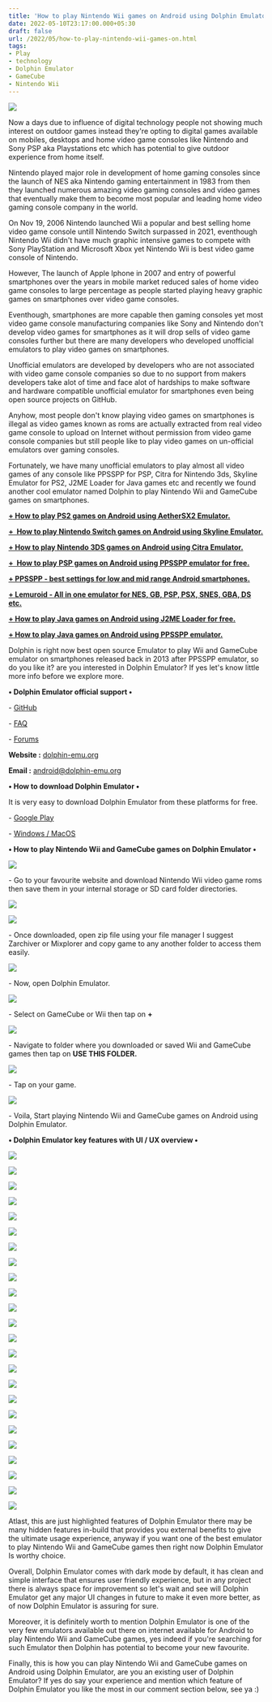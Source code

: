 ```yaml
---
title: 'How to play Nintendo Wii games on Android using Dolphin Emulator.'
date: 2022-05-10T23:17:00.000+05:30
draft: false
url: /2022/05/how-to-play-nintendo-wii-games-on.html
tags: 
- Play
- technology
- Dolphin Emulator
- GameCube
- Nintendo Wii
---
```


 [![](https://lh3.googleusercontent.com/-CwxNj1INrng/YnqIpgW7ZzI/AAAAAAAAK3Q/XgKA1O2r2woJLcd0J1r4ZrtY5piw304lACNcBGAsYHQ/s1600/1652197538920706-0.png)](https://lh3.googleusercontent.com/-CwxNj1INrng/YnqIpgW7ZzI/AAAAAAAAK3Q/XgKA1O2r2woJLcd0J1r4ZrtY5piw304lACNcBGAsYHQ/s1600/1652197538920706-0.png) 

  

  

  

Now a days due to influence of digital technology people not showing much interest on outdoor games instead they're opting to digital games available on mobiles, desktops and home video game consoles like Nintendo and Sony PSP aka Playstations etc which has potential to give outdoor experience from home itself.

  

Nintendo played major role in development of home gaming consoles since the launch of NES aka Nintendo gaming entertainment in 1983 from then they launched numerous amazing video gaming consoles and video games that eventually make them to become most popular and leading home video gaming console company in the world.

  

On Nov 19, 2006 Nintendo launched Wii a popular and best selling home video game console untill Nintendo Switch surpassed in 2021, eventhough Nintendo Wii didn't have much graphic intensive games to compete with Sony PlayStation and Microsoft Xbox yet Nintendo Wii is best video game console of Nintendo.

  

However, The launch of Apple Iphone in 2007 and entry of powerful smartphones over the years in mobile market reduced sales of home video game consoles to large percentage as people started playing heavy graphic games on smartphones over video game consoles.

  

Eventhough, smartphones are more capable then gaming consoles yet most video game console manufacturing companies like Sony and Nintendo don't develop video games for smartphones as it will drop sells of video game consoles further but there are many developers who developed unofficial emulators to play video games on smartphones.

  

Unofficial emulators are developed by developers who are not associated with video game console companies so due to no support from makers developers take alot of time and face alot of hardships to make software and hardware compatible unofficial emulator for smartphones even being open source projects on GitHub.

  

Anyhow, most people don't know playing video games on smartphones is illegal as video games known as roms are actually extracted from real video game console to upload on Internet without permission from video game console companies but still people like to play video games on un-official emulators over gaming consoles.

  

Fortunately, we have many unofficial emulators to play almost all video games of any console like PPSSPP for PSP, Citra for Nintendo 3ds, Skyline Emulator for PS2, J2ME Loader for Java games etc and recently we found another cool emulator named Dolphin to play Nintendo Wii and GameCube games on smartphones.

  

**[\+ How to play PS2 games on Android using AetherSX2 Emulator.](https://www.techtracker.in/2022/05/how-to-play-ps2-games-on-android-using.html?m=1)**

**[+  How to play Nintendo Switch games on Android using Skyline Emulator.](https://www.techtracker.in/2022/05/how-to-play-nintendo-switch-games-on.html)**

**[\+ How to play Nintendo 3DS games on Android using Citra Emulator.](https://www.techtracker.in/2022/04/how-to-play-nintendo-3ds-games-on.html)**

**[+  How to play PSP games on Android using PPSSPP emulator for free.](https://www.techtracker.in/2022/04/how-to-play-psp-games-on-android-using.html)**

**[\+ PPSSPP - best settings for low and mid range Android smartphones.](https://www.techtracker.in/2022/04/ppsspp-best-settings-for-low-and-mid.html)**

**[\+ Lemuroid - All in one emulator for NES, GB, PSP, PSX, SNES, GBA, DS etc.](https://www.techtracker.in/2021/11/lemuroid-all-in-one-emulator-for-nes-gb.html)**

  

**[\+ How to play Java games on Android using J2ME Loader for free.](https://www.techtracker.in/2022/04/how-to-play-java-games-on-android-using.html)**

**[\+ How to play Java games on Android using PPSSPP emulator.](https://www.techtracker.in/2021/01/j2me-loader-now-play-java-jar-games-on.html)**

  

Dolphin is right now best open source Emulator to play Wii and GameCube emulator on smartphones released back in 2013 after PPSSPP emulator, so do you like it? are you interested in Dolphin Emulator? If yes let's know little more info before we explore more.

**• Dolphin Emulator official support •**

\- [GitHub](https://github.com/dolphin-emu/dolphin)

\- [FAQ](https://dolphin-emu.org/)

\- [Forums](https://forums.dolphin-emu.org/)

**Website :** [dolphin-emu.org](http://dolphin-emu.org)

**Email :** [android@dolphin-emu.org](mailto:android@dolphin-emu.org)

**• How to download Dolphin Emulator •**

It is very easy to download Dolphin Emulator from these platforms for free.

  

\- [Google Play](https://play.google.com/store/apps/details?id=org.dolphinemu.dolphinemu)

\- [Windows / MacOS](https://dolphin-emu.org/download/)

**• How to play Nintendo Wii and GameCube games on Dolphin Emulator •**

  

 [![](https://lh3.googleusercontent.com/-MDFOYWPNAXs/Y2iYgvnmNKI/AAAAAAAAOuQ/jXNUrC9VEIEIixU8vsdfpJStQ9oBC8RYgCNcBGAsYHQ/s1600/1667799167468653-0.png)](https://lh3.googleusercontent.com/-MDFOYWPNAXs/Y2iYgvnmNKI/AAAAAAAAOuQ/jXNUrC9VEIEIixU8vsdfpJStQ9oBC8RYgCNcBGAsYHQ/s1600/1667799167468653-0.png) 

  

\- Go to your favourite website and download Nintendo Wii video game roms then save them in your internal storage or SD card folder directories.  

  

 [![](https://lh3.googleusercontent.com/-sJTfcFrPPIY/YnqlP88ZBqI/AAAAAAAAK5g/snqPyZBVUVYupJxfDb2_k5-9hPC3FdMaACNcBGAsYHQ/s1600/1652204859790527-1.png)](https://lh3.googleusercontent.com/-sJTfcFrPPIY/YnqlP88ZBqI/AAAAAAAAK5g/snqPyZBVUVYupJxfDb2_k5-9hPC3FdMaACNcBGAsYHQ/s1600/1652204859790527-1.png) 

  

 [![](https://lh3.googleusercontent.com/-e2l6zLf7cao/YnqlPAtTOhI/AAAAAAAAK5c/6ajJBiZywkkODxYd-dgGFo1hnFtR_Ra2ACNcBGAsYHQ/s1600/1652204857134741-2.png)](https://lh3.googleusercontent.com/-e2l6zLf7cao/YnqlPAtTOhI/AAAAAAAAK5c/6ajJBiZywkkODxYd-dgGFo1hnFtR_Ra2ACNcBGAsYHQ/s1600/1652204857134741-2.png) 

  

\- Once downloaded, open zip file using your file manager I suggest Zarchiver or Mixplorer and copy game to any another folder to access them easily.

  

 [![](https://lh3.googleusercontent.com/-SKmeAYMXd1g/YnqlOfxIZ_I/AAAAAAAAK5Y/FywfUS3sjTIYY7QzoCTTweygM5rEh7_dQCNcBGAsYHQ/s1600/1652204853594417-3.png)](https://lh3.googleusercontent.com/-SKmeAYMXd1g/YnqlOfxIZ_I/AAAAAAAAK5Y/FywfUS3sjTIYY7QzoCTTweygM5rEh7_dQCNcBGAsYHQ/s1600/1652204853594417-3.png) 

  

\- Now, open Dolphin Emulator.

  

 [![](https://lh3.googleusercontent.com/-a1oGIb4ukwQ/YnqlNZPBlDI/AAAAAAAAK5U/-PysP3tCqD88-N_hPLtA4AFG6ZgcSFOlQCNcBGAsYHQ/s1600/1652204850334014-4.png)](https://lh3.googleusercontent.com/-a1oGIb4ukwQ/YnqlNZPBlDI/AAAAAAAAK5U/-PysP3tCqD88-N_hPLtA4AFG6ZgcSFOlQCNcBGAsYHQ/s1600/1652204850334014-4.png) 

  

\- Select on GameCube or Wii then tap on **+**

 **[![](https://lh3.googleusercontent.com/-USpVWc4p-EA/YnqlMi4oCtI/AAAAAAAAK5Q/UaANrCW2kLIBD40wraOgjiqzlZBuO_rSQCNcBGAsYHQ/s1600/1652204847222081-5.png)](https://lh3.googleusercontent.com/-USpVWc4p-EA/YnqlMi4oCtI/AAAAAAAAK5Q/UaANrCW2kLIBD40wraOgjiqzlZBuO_rSQCNcBGAsYHQ/s1600/1652204847222081-5.png)** 

\- Navigate to folder where you downloaded or saved Wii and GameCube games then tap on **USE THIS FOLDER.**

 **[![](https://lh3.googleusercontent.com/-8pGuqp60b5M/YnqlL1hSaOI/AAAAAAAAK5M/YMBxf_l-tWEg45s9VTRN7pVNUI-MgHAsgCNcBGAsYHQ/s1600/1652204844097944-6.png)](https://lh3.googleusercontent.com/-8pGuqp60b5M/YnqlL1hSaOI/AAAAAAAAK5M/YMBxf_l-tWEg45s9VTRN7pVNUI-MgHAsgCNcBGAsYHQ/s1600/1652204844097944-6.png)** 

\- Tap on your game.

 [![](https://lh3.googleusercontent.com/-1S_hCLXDxwg/YnqlLOIAqzI/AAAAAAAAK5I/dLamOJrvbLw-k7Mnnef57v-upWY1rhDgQCNcBGAsYHQ/s1600/1652204840473574-7.png)](https://lh3.googleusercontent.com/-1S_hCLXDxwg/YnqlLOIAqzI/AAAAAAAAK5I/dLamOJrvbLw-k7Mnnef57v-upWY1rhDgQCNcBGAsYHQ/s1600/1652204840473574-7.png) 

  

  

\- Voila, Start playing Nintendo Wii and GameCube games on Android using Dolphin Emulator.

**• Dolphin Emulator key features with UI / UX overview •**

 **[![](https://lh3.googleusercontent.com/-gCq21B4b7UY/YnqlKJgrfnI/AAAAAAAAK5E/p0jFv0F_zLYtbBWzq6DPHVlHMCB2yyRrwCNcBGAsYHQ/s1600/1652204837314184-8.png)](https://lh3.googleusercontent.com/-gCq21B4b7UY/YnqlKJgrfnI/AAAAAAAAK5E/p0jFv0F_zLYtbBWzq6DPHVlHMCB2yyRrwCNcBGAsYHQ/s1600/1652204837314184-8.png)** 

 [![](https://lh3.googleusercontent.com/-EbXBs3cgeBQ/YnqlJdcW-fI/AAAAAAAAK5A/zSdJOcVuzoQr5IiTWHTfatOeNFQkvPyRgCNcBGAsYHQ/s1600/1652204833826244-9.png)](https://lh3.googleusercontent.com/-EbXBs3cgeBQ/YnqlJdcW-fI/AAAAAAAAK5A/zSdJOcVuzoQr5IiTWHTfatOeNFQkvPyRgCNcBGAsYHQ/s1600/1652204833826244-9.png) 

  

 [![](https://lh3.googleusercontent.com/-1b0lTUxb_CE/YnqlIQujXTI/AAAAAAAAK48/iezAJqgbOn46DZmMoywT_THoZgjsoqBzACNcBGAsYHQ/s1600/1652204830312252-10.png)](https://lh3.googleusercontent.com/-1b0lTUxb_CE/YnqlIQujXTI/AAAAAAAAK48/iezAJqgbOn46DZmMoywT_THoZgjsoqBzACNcBGAsYHQ/s1600/1652204830312252-10.png) 

  

 [![](https://lh3.googleusercontent.com/-7FumE1S5Wuo/YnqlHpicR0I/AAAAAAAAK44/2jNLX1qxIxc7NDafiatQMHm7XaySSiwNQCNcBGAsYHQ/s1600/1652204827468738-11.png)](https://lh3.googleusercontent.com/-7FumE1S5Wuo/YnqlHpicR0I/AAAAAAAAK44/2jNLX1qxIxc7NDafiatQMHm7XaySSiwNQCNcBGAsYHQ/s1600/1652204827468738-11.png) 

  

 [![](https://lh3.googleusercontent.com/-TsUqYt1z9r8/YnqlG4sLiXI/AAAAAAAAK40/QBNk36DU5-UKmHy6ZlBtoO-yc4yrHstrgCNcBGAsYHQ/s1600/1652204824260032-12.png)](https://lh3.googleusercontent.com/-TsUqYt1z9r8/YnqlG4sLiXI/AAAAAAAAK40/QBNk36DU5-UKmHy6ZlBtoO-yc4yrHstrgCNcBGAsYHQ/s1600/1652204824260032-12.png) 

  

 [![](https://lh3.googleusercontent.com/-Og7yXC_Rjkk/YnqlGH36fBI/AAAAAAAAK4w/saaLLwUP8osDMiRueoPe2o7lWv8iLtASQCNcBGAsYHQ/s1600/1652204820531832-13.png)](https://lh3.googleusercontent.com/-Og7yXC_Rjkk/YnqlGH36fBI/AAAAAAAAK4w/saaLLwUP8osDMiRueoPe2o7lWv8iLtASQCNcBGAsYHQ/s1600/1652204820531832-13.png) 

  

 [![](https://lh3.googleusercontent.com/-EzXcUDjhdEU/YnqlFPdgnZI/AAAAAAAAK4s/t5kfHtT39nQ4h8Ihns3n1i5p3DiW4obZwCNcBGAsYHQ/s1600/1652204816524548-14.png)](https://lh3.googleusercontent.com/-EzXcUDjhdEU/YnqlFPdgnZI/AAAAAAAAK4s/t5kfHtT39nQ4h8Ihns3n1i5p3DiW4obZwCNcBGAsYHQ/s1600/1652204816524548-14.png) 

  

 [![](https://lh3.googleusercontent.com/-W3gq4I07Mko/YnqlEBPym2I/AAAAAAAAK4o/wUUoUOs88I4_BJ7aAXcZYLqloB12OO2OACNcBGAsYHQ/s1600/1652204812730842-15.png)](https://lh3.googleusercontent.com/-W3gq4I07Mko/YnqlEBPym2I/AAAAAAAAK4o/wUUoUOs88I4_BJ7aAXcZYLqloB12OO2OACNcBGAsYHQ/s1600/1652204812730842-15.png) 

  

 [![](https://lh3.googleusercontent.com/-GALgP8OvoOg/YnqlDHGR92I/AAAAAAAAK4k/cnOiAQQ7Zo8OHbjB5nCBCoFCuOsmY0r-ACNcBGAsYHQ/s1600/1652204809508572-16.png)](https://lh3.googleusercontent.com/-GALgP8OvoOg/YnqlDHGR92I/AAAAAAAAK4k/cnOiAQQ7Zo8OHbjB5nCBCoFCuOsmY0r-ACNcBGAsYHQ/s1600/1652204809508572-16.png) 

  

 [![](https://lh3.googleusercontent.com/-WM2nJOkwmMI/YnqlCWqZVJI/AAAAAAAAK4g/lJ_P60w1LzwLyUo4CA4AxIBf2SNxbCPQwCNcBGAsYHQ/s1600/1652204805701632-17.png)](https://lh3.googleusercontent.com/-WM2nJOkwmMI/YnqlCWqZVJI/AAAAAAAAK4g/lJ_P60w1LzwLyUo4CA4AxIBf2SNxbCPQwCNcBGAsYHQ/s1600/1652204805701632-17.png) 

  

 [![](https://lh3.googleusercontent.com/-EmGCbdLd-T4/YnqlBZx9h4I/AAAAAAAAK4c/xW_j7ZPyvp8e-WY734YdWj6KfBjCRTJwwCNcBGAsYHQ/s1600/1652204802121928-18.png)](https://lh3.googleusercontent.com/-EmGCbdLd-T4/YnqlBZx9h4I/AAAAAAAAK4c/xW_j7ZPyvp8e-WY734YdWj6KfBjCRTJwwCNcBGAsYHQ/s1600/1652204802121928-18.png) 

  

 [![](https://lh3.googleusercontent.com/-avV2g2u3Nhg/YnqlAZ__SyI/AAAAAAAAK4Y/gUa1_OagDR4stBQ3bbWSOKEakjYP8oMIwCNcBGAsYHQ/s1600/1652204798396712-19.png)](https://lh3.googleusercontent.com/-avV2g2u3Nhg/YnqlAZ__SyI/AAAAAAAAK4Y/gUa1_OagDR4stBQ3bbWSOKEakjYP8oMIwCNcBGAsYHQ/s1600/1652204798396712-19.png) 

  

 [![](https://lh3.googleusercontent.com/-YesHxGitD3w/Ynqk-_4D4RI/AAAAAAAAK4Q/vJ0GlXy9PVwNnfvJbDcB8SkiujXe0vMDwCNcBGAsYHQ/s1600/1652204791666778-20.png)](https://lh3.googleusercontent.com/-YesHxGitD3w/Ynqk-_4D4RI/AAAAAAAAK4Q/vJ0GlXy9PVwNnfvJbDcB8SkiujXe0vMDwCNcBGAsYHQ/s1600/1652204791666778-20.png) 

  

 [![](https://lh3.googleusercontent.com/-DEQ5hy-N_jo/Ynqk9wDjUuI/AAAAAAAAK4I/pn1IhtB5t-UoHXySWhS1CsC79fOWf70jACNcBGAsYHQ/s1600/1652204788037870-21.png)](https://lh3.googleusercontent.com/-DEQ5hy-N_jo/Ynqk9wDjUuI/AAAAAAAAK4I/pn1IhtB5t-UoHXySWhS1CsC79fOWf70jACNcBGAsYHQ/s1600/1652204788037870-21.png) 

  

 [![](https://lh3.googleusercontent.com/-3CSE9LvE6OI/Ynqk9O1zqwI/AAAAAAAAK4E/brAFbq_5tlc_MOsovqJkR87fvMedbN5NACNcBGAsYHQ/s1600/1652204784807334-22.png)](https://lh3.googleusercontent.com/-3CSE9LvE6OI/Ynqk9O1zqwI/AAAAAAAAK4E/brAFbq_5tlc_MOsovqJkR87fvMedbN5NACNcBGAsYHQ/s1600/1652204784807334-22.png) 

  

 [![](https://lh3.googleusercontent.com/-TwnTdjiXpG8/Ynqk8JD-ieI/AAAAAAAAK4A/EiitGKaxo8QghAebPXs2nylYN3r9V6lKACNcBGAsYHQ/s1600/1652204781795490-23.png)](https://lh3.googleusercontent.com/-TwnTdjiXpG8/Ynqk8JD-ieI/AAAAAAAAK4A/EiitGKaxo8QghAebPXs2nylYN3r9V6lKACNcBGAsYHQ/s1600/1652204781795490-23.png) 

  

 [![](https://lh3.googleusercontent.com/-wic5zQ0LE_Q/Ynqk7baw5NI/AAAAAAAAK38/b__wfT3TIIIR8DJhNXuem_OvgAmPbm4pQCNcBGAsYHQ/s1600/1652204778433490-24.png)](https://lh3.googleusercontent.com/-wic5zQ0LE_Q/Ynqk7baw5NI/AAAAAAAAK38/b__wfT3TIIIR8DJhNXuem_OvgAmPbm4pQCNcBGAsYHQ/s1600/1652204778433490-24.png) 

  

 [![](https://lh3.googleusercontent.com/-OcNdJMLc3S0/Ynqk6vuENuI/AAAAAAAAK30/_kUf3CBFY0YoeuaaRzDuVtZH2Bt3VFSsACNcBGAsYHQ/s1600/1652204775181309-25.png)](https://lh3.googleusercontent.com/-OcNdJMLc3S0/Ynqk6vuENuI/AAAAAAAAK30/_kUf3CBFY0YoeuaaRzDuVtZH2Bt3VFSsACNcBGAsYHQ/s1600/1652204775181309-25.png) 

  

 [![](https://lh3.googleusercontent.com/-JhwYtECUhvc/Ynqk5__07uI/AAAAAAAAK3w/5j9Hpg4B6csILtZpyHiD5aMZUQtC2oxxQCNcBGAsYHQ/s1600/1652204771824292-26.png)](https://lh3.googleusercontent.com/-JhwYtECUhvc/Ynqk5__07uI/AAAAAAAAK3w/5j9Hpg4B6csILtZpyHiD5aMZUQtC2oxxQCNcBGAsYHQ/s1600/1652204771824292-26.png) 

  

 [![](https://lh3.googleusercontent.com/-DzmnondDm-Q/Ynqk4pmM5VI/AAAAAAAAK3s/RSStG4gK2akRxbJakVMnouN1_V6TuZ0KwCNcBGAsYHQ/s1600/1652204767342155-27.png)](https://lh3.googleusercontent.com/-DzmnondDm-Q/Ynqk4pmM5VI/AAAAAAAAK3s/RSStG4gK2akRxbJakVMnouN1_V6TuZ0KwCNcBGAsYHQ/s1600/1652204767342155-27.png) 

  

 [![](https://lh3.googleusercontent.com/-5E_iMTwQtZ4/YnqkumJ59BI/AAAAAAAAK3k/LPKQhWCFd6MBg11iVE2GJmQXJuRMa07eACNcBGAsYHQ/s1600/1652204727285011-28.png)](https://lh3.googleusercontent.com/-5E_iMTwQtZ4/YnqkumJ59BI/AAAAAAAAK3k/LPKQhWCFd6MBg11iVE2GJmQXJuRMa07eACNcBGAsYHQ/s1600/1652204727285011-28.png) 

  

 [![](https://lh3.googleusercontent.com/-CRydf5H2fbQ/YnqktxTDkjI/AAAAAAAAK3g/f35zVoyYg6IMqR3uGeCb-elyYj0cRMsxACNcBGAsYHQ/s1600/1652204723543844-29.png)](https://lh3.googleusercontent.com/-CRydf5H2fbQ/YnqktxTDkjI/AAAAAAAAK3g/f35zVoyYg6IMqR3uGeCb-elyYj0cRMsxACNcBGAsYHQ/s1600/1652204723543844-29.png) 

  

 [![](https://lh3.googleusercontent.com/-zBguw7sxg5Y/Ynqks_F0O_I/AAAAAAAAK3c/zgTCknRmLukcSKSlpXKAtUA9NF_3wKo1gCNcBGAsYHQ/s1600/1652204719488933-30.png)](https://lh3.googleusercontent.com/-zBguw7sxg5Y/Ynqks_F0O_I/AAAAAAAAK3c/zgTCknRmLukcSKSlpXKAtUA9NF_3wKo1gCNcBGAsYHQ/s1600/1652204719488933-30.png) 

  

 [![](https://lh3.googleusercontent.com/-xHP9H-_DyeE/Ynqkr4I7AtI/AAAAAAAAK3Y/HtIss5HTzgMRT06oFpBnAA0q3cGUcvI1QCNcBGAsYHQ/s1600/1652204715665580-31.png)](https://lh3.googleusercontent.com/-xHP9H-_DyeE/Ynqkr4I7AtI/AAAAAAAAK3Y/HtIss5HTzgMRT06oFpBnAA0q3cGUcvI1QCNcBGAsYHQ/s1600/1652204715665580-31.png) 

  

Atlast, this are just highlighted features of Dolphin Emulator there may be many hidden features in-build that provides you external benefits to give the ultimate usage experience, anyway if you want one of the best emulator to play Nintendo Wii and GameCube games then right now Dolphin Emulator Is worthy choice.

  

Overall, Dolphin Emulator comes with dark mode by default, it has clean and simple interface that ensures user friendly experience, but in any project there is always space for improvement so let's wait and see will Dolphin Emulator get any major UI changes in future to make it even more better, as of now Dolphin Emulator is assuring for sure.

  

Moreover, it is definitely worth to mention Dolphin Emulator is one of the very few emulators available out there on internet available for Android to play Nintendo Wii and GameCube games, yes indeed if you're searching for such Emulator then Dolphin has potential to become your new favourite.

  

Finally, this is how you can play Nintendo Wii and GameCube games on Android using Dolphin Emulator, are you an existing user of Dolphin Emulator? If yes do say your experience and mention which feature of Dolphin Emulator you like the most in our comment section below, see ya :)